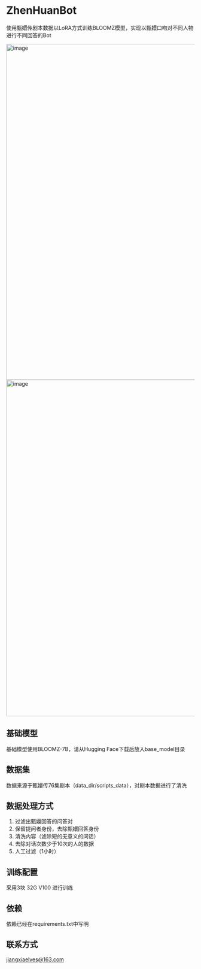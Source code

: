 # ZhenHuanBot
使用甄嬛传剧本数据以LoRA方式训练BLOOMZ模型，实现以甄嬛口吻对不同人物进行不同回答的Bot

<img width="897" alt="image" src="https://github.com/JiangXiaElves/ZhenHuanBot/assets/133947013/a1ccacf5-93cb-4a5e-b879-d20d14c58be5">
<img width="899" alt="image" src="https://github.com/JiangXiaElves/ZhenHuanBot/assets/133947013/030b596e-cd86-4129-abf7-4ca1d44e22c7">

## 基础模型
基础模型使用BLOOMZ-7B，请从Hugging Face下载后放入base_model目录

## 数据集
数据来源于甄嬛传76集剧本（data_dir/scripts_data），对剧本数据进行了清洗

## 数据处理方式
1. 过滤出甄嬛回答的问答对
2. 保留提问者身份，去除甄嬛回答身份
3. 清洗内容（滤除短的无意义的问话）
4. 去除对话次数少于10次的人的数据
5. 人工过滤（1小时）

## 训练配置
采用3块 32G V100 进行训练

## 依赖
依赖已经在requirements.txt中写明

## 联系方式
jiangxiaelves@163.com
